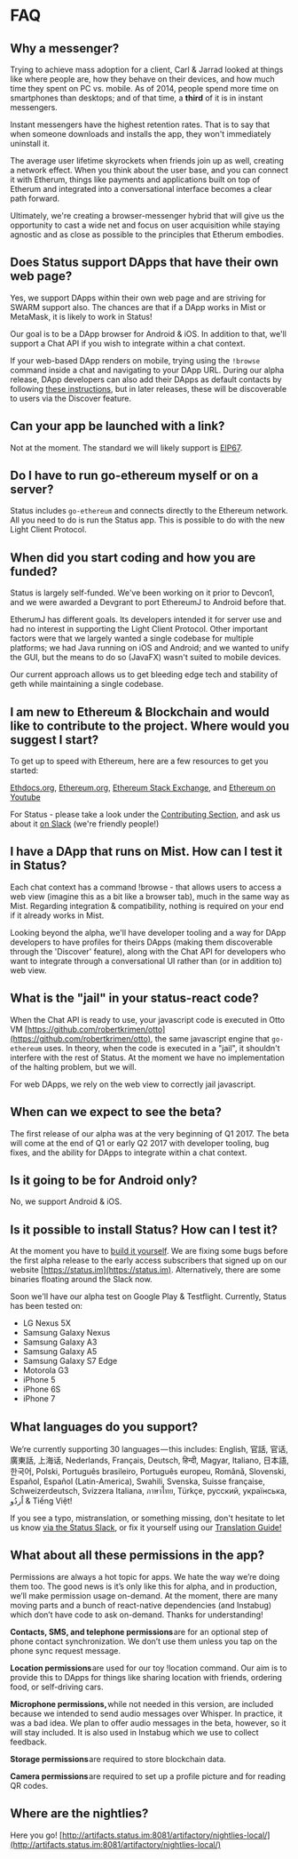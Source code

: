 # FAQ

## Why a messenger?

Trying to achieve mass adoption for a client, Carl & Jarrad looked at things like where people are, how they behave on their devices, and how much time they spent on PC vs. mobile. As of 2014, people spend more time on smartphones than desktops; and of that time, a **third** of it is in instant messengers.

Instant messengers have the highest retention rates. That is to say that when someone downloads and installs the app, they won't immediately uninstall it.

The average user lifetime skyrockets when friends join up as well, creating a network effect. When you think about the user base, and you can connect it with Etherum, things like payments and applications built on top of Etherum and integrated into a conversational interface becomes a clear path forward. 

Ultimately, we're creating a browser-messenger hybrid that will give us the opportunity to cast a wide net and focus on user acquisition while staying agnostic and as close as possible to the principles that Etherum embodies.

## Does Status support DApps that have their own web page?

Yes, we support DApps within their own web page and are striving for SWARM support also. The chances are that if a DApp works in Mist or MetaMask, it is likely to work in Status!

Our goal is to be a DApp browser for Android & iOS. In addition to that, we'll support a Chat API if you wish to integrate within a chat context.

If your web-based DApp renders on mobile, trying using the `!browse` command inside a chat and navigating to your DApp URL. During our alpha release, DApp developers can also add their DApps as default contacts by following [these instructions](../contributing/development/adding-dapps.md), but in later releases, these will be discoverable to users via the Discover feature.

 
## Can your app be launched with a link?

Not at the moment. The standard we will likely support is [EIP67](https://github.com/ethereum/EIPs/issues/67).

## Do I have to run go-ethereum myself or on a server?

Status includes `go-ethereum` and connects directly to the Ethereum network. All you need to do is run the Status app. This is possible to do with the new Light Client Protocol.

## When did you start coding and how you are funded?

Status is largely self-funded.  We've been working on it prior to Devcon1, and we were awarded a Devgrant to port EthereumJ to Android before that.

EtherumJ has different goals. Its developers intended it for server use and had no interest in supporting the Light Client Protocol. Other important factors were that we largely wanted a single codebase for multiple platforms; we had Java running on iOS and Android; and we wanted to unify the GUI, but the means to do so (JavaFX) wasn't suited to mobile devices.

Our current approach allows us to get bleeding edge tech and stability of geth while maintaining a single codebase.

## I am new to Ethereum & Blockchain and would like to contribute to the project. Where would you suggest I start?

To get up to speed with Ethereum, here are a few resources to get you started:

[Ethdocs.org](http://www.ethdocs.org/en/latest/),
[Ethereum.org](http://ethereum101.org/), 
[Ethereum Stack Exchange](http://ethereum.stackexchange.com/), and 
[Ethereum on Youtube](https://www.youtube.com/user/ethereumproject/playlists)

For Status - please take a look under the [Contributing Section](../index.md#how-to-contribute), and ask us about it [on Slack](https://status.im) (we're friendly people!)

## I have a DApp that runs on Mist. How can I test it in Status?

Each chat context has a command !browse - that allows users to access a web view (imagine this as a bit like a browser tab), much in the same way as Mist. Regarding integration & compatibility, nothing is required on your end if it already works in Mist.

Looking beyond the alpha, we'll have developer tooling and a way for DApp developers to have profiles for theirs DApps (making them discoverable through the 'Discover' feature), along with the Chat API for developers who want to integrate through a conversational UI rather than (or in addition to) web view.

##  What is the "jail" in your status-react code?

When the Chat API is ready to use, your javascript code is executed in Otto VM  [https://github.com/robertkrimen/otto](https://github.com/robertkrimen/otto), the same javascript engine that `go-ethereum` uses. In theory, when the code is executed in a "jail", it shouldn't interfere with the rest of Status. At the moment we have no implementation of the halting problem, but we will.

For web DApps, we rely on the web view to correctly jail javascript.

## When can we expect to see the beta?
The first release of our alpha was at the very beginning of Q1 2017. The beta will come at the end of Q1 or early Q2 2017 with developer tooling, bug fixes, and the ability for DApps to integrate within a chat context.

## Is it going to be for Android only? 

No, we support Android & iOS.

## Is it possible to install Status? How can I test it?

At the moment you have to [build it yourself](../contributing/development/building-status.md). We are fixing some bugs before the first alpha release to the early access subscribers that signed up on our website [https://status.im](https://status.im). Alternatively, there are some binaries floating around the Slack now.

Soon we'll have our alpha test on Google Play & Testflight. Currently, Status has been tested on:

- LG Nexus 5X
- Samsung Galaxy Nexus
- Samsung Galaxy A3
- Samsung Galaxy A5
- Samsung Galaxy S7 Edge
- Motorola G3
- iPhone 5
- iPhone 6S
- iPhone 7

## What languages do you support?

We’re currently supporting 30 languages — this includes: English, 官話, 官话, 廣東話, 上海话, Nederlands, Français, Deutsch, हिन्दी, Magyar, Italiano, 日本語, 한국어, Polski, Português brasileiro, Português europeu, Română, Slovenski, Español, Español (Latin-America), Swahili, Svenska, Suisse française, Schweizerdeutsch, Svizzera Italiana, ภาษาไทย, Türkçe, русский, українська, اُردُو & Tiếng Việt!

If you see a typo, mistranslation, or something missing, don't hesitate to let us know [via the Status Slack](http://slack.status.im), or fix it yourself using our [Translation Guide!](../contributing/translations.md)

## What about all these permissions in the app?

Permissions are always a hot topic for apps. We hate the way we’re doing them too. The good news is it’s only like this for alpha, and in production, we’ll make permission usage on-demand. At the moment, there are many moving parts and a bunch of react-native dependencies (and Instabug) which don’t have code to ask on-demand. Thanks for understanding!

**Contacts, SMS, and telephone permissions** are for an optional step of phone contact synchronization. We don’t use them unless you tap on the phone sync request message.  

**Location permissions** are used for our toy !location command. Our aim is to provide this to DApps for things like sharing location with friends, ordering food, or self-driving cars.  

**Microphone permissions,** while not needed in this version, are included because we intended to send audio messages over Whisper. In practice, it was a bad idea. We plan to offer audio messages in the beta, however, so it will stay included. It is also used in Instabug which we use to collect feedback.  

**Storage permissions** are required to store blockchain data. 

**Camera permissions** are required to set up a profile picture and for reading QR codes.

## Where are the nightlies?

Here you go!
[http://artifacts.status.im:8081/artifactory/nightlies-local/](http://artifacts.status.im:8081/artifactory/nightlies-local/)





